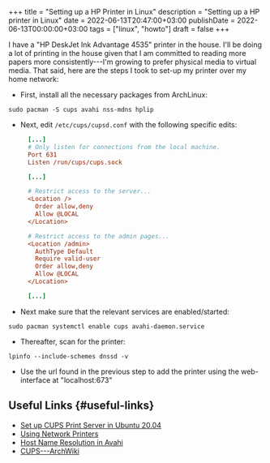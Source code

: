 +++
title = "Setting up a HP Printer in Linux"
description = "Setting up a HP printer in Linux"
date = 2022-06-13T20:47:00+03:00
publishDate = 2022-06-13T00:00:00+03:00
tags = ["linux", "howto"]
draft = false
+++

I have a "HP DeskJet Ink Advantage 4535" printer
in the house. I'll be doing a lot of printing in
the house given that I am committed to reading
more papers more consistently---I'm growing to
prefer physical media to virtual media. That said,
here are the steps I took to set-up my printer
over my home network:

-   First, install all the necessary packages from
    ArchLinux:

```text
sudo pacman -S cups avahi nss-mdns hplip
```

-   Next, edit `/etc/cups/cupsd.conf` with the
    following specific edits:

    ```cfg
      [...]
      # Only listen for connections from the local machine.
      Port 631
      Listen /run/cups/cups.sock

      [...]

      # Restrict access to the server...
      <Location />
        Order allow,deny
        Allow @LOCAL
      </Location>

      # Restrict access to the admin pages...
      <Location /admin>
        AuthType Default
        Require valid-user
        Order allow,deny
        Allow @LOCAL
      </Location>

      [...]
    ```

-   Next make sure that the relevant services are
    enabled/started:

```text
sudo pacman systemctl enable cups avahi-daemon.service
```

-   Thereafter, scan for the printer:

```text
lpinfo --include-schemes dnssd -v
```

-   Use the url found in the previous step to add
    the printer using the web-interface at
    "localhost:673"


## Useful Links {#useful-links}

-   [Set up CUPS Print Server in Ubuntu 20.04](https://linuxhint.com/cups_print_server_ubuntu/)
-   [Using Network Printers](http://localhost:631/help/network.html)
-   [Host Name Resolution in Avahi](https://wiki.archlinux.org/title/Avahi#Hostname_resolution)
-   [CUPS---ArchWiki](https://wiki.archlinux.org/title/CUPS)
